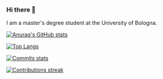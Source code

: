 ### Hi there 👋
I am a master's degree student at the University of Bologna.

<!--
**DenGuzawr22/DenGuzawr22** is a ✨ _special_ ✨ repository because its `README.md` (this file) appears on your GitHub profile.

Here are some ideas to get you started:

- 🔭 I’m currently working on ...
- 🌱 I’m currently learning ...
- 👯 I’m looking to collaborate on ...
- 🤔 I’m looking for help with ...
- 💬 Ask me about ...
- 📫 How to reach me: ...
- 😄 Pronouns: ...
- ⚡ Fun fact: ...
-->

[![Anurag's GitHub stats](https://github-readme-stats.vercel.app/api?username=DenGuzawr22&hide=contribs,issues,prs&theme=merko)](https://github.com/anuraghazra/github-readme-stats)

[![Top Langs](https://github-readme-stats.vercel.app/api/top-langs/?username=DenGuzawr22&theme=merko&langs_count=10&layout=compact)](https://github.com/anuraghazra/github-readme-stats)


[![Commits stats](https://activity-graph.herokuapp.com/graph/?username=DenGuzawr22&theme=merko)](https://github.com/anuraghazra/github-readme-stats)

[![Contributions streak](https://github-readme-streak-stats.herokuapp.com/?user=DenGuzawr22&theme=merko)](https://github.com/anuraghazra/github-readme-stats)

